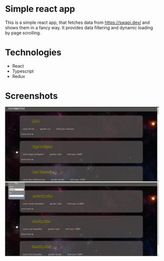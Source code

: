 # Simple react app
This is a simple react app, that fetches data from https://swapi.dev/ and shows them in a fancy way. It provides data filtering and dynamic loading by page scrolling.
# Technologies
- React
- Typescript
- Redux
# Screenshots
![Alt text](/screenshot/screenshot1.png "Page after load")
![Alt text](/screenshot/screenshot2.png "Filtered some data")